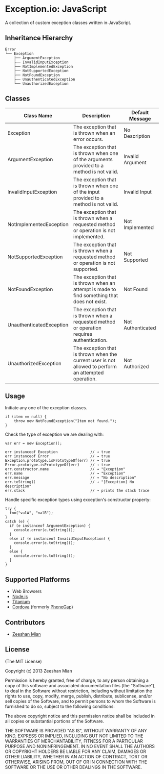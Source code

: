 Exception.io: JavaScript
========================

A collection of custom exception classes written in JavaScript.

## Inheritance Hierarchy

    Error
    └── Exception
        ├── ArgumentException
        ├── InvalidInputException
        ├── NotImplementedException
        ├── NotSupportedException
        ├── NotFoundException
        ├── UnauthenticatedException
        └── UnauthorizedException

## Classes

<table>
  <thead>
    <tr><th>Class Name</th><th>Description</th><th>Default Message</th></tr>
  </thead>
  <tbody>
    <tr><td>Exception</td><td>The exception that is thrown when an error occurs.</td><td>No Description</td></tr>
    <tr><td>ArgumentException</td><td>The exception that is thrown when one of the arguments provided to a method is not valid.</td><td>Invalid Argument</td></tr>
    <tr><td>InvalidInputException</td><td>The exception that is thrown when one of the input provided to a method is not valid.</td><td>Invalid Input</td></tr>
    <tr><td>NotImplementedException</td><td>The exception that is thrown when a requested method or operation is not implemented.</td><td>Not Implemented</td></tr>
    <tr><td>NotSupportedException</td><td>The exception that is thrown when a requested method or operation is not supported.</td><td>Not Supported</td></tr>
    <tr><td>NotFoundException</td><td>The exception that is thrown when an attempt is made to find something that does not exist.</td><td>Not Found</td></tr>
    <tr><td>UnauthenticatedException</td><td>The exception that is thrown when a requested method or operation requires authentication.</td><td>Not Authenticated</td></tr>
    <tr><td>UnauthorizedException</td><td>The exception that is thrown when the current user is not allowed to perform an attempted operation.</td><td>Not Authorized</td></tr>
  </tbody>
</table>

## Usage
Initiate any one of the exception classes.

    if (item == null) {
        throw new NotFoundException("Item not found.");
    }

Check the type of exception we are dealing with:

    var err = new Exception();

    err instanceof Exception               // → true
    err instanceof Error                   // → true
    Exception.prototype.isPrototypeOf(err) // → true
    Error.prototype.isPrototypeOf(err)     // → true
    err.constructor.name                   // → "Exception"
    err.name                               // → "Exception"
    err.message                            // → "No description"
    err.toString()                         // → "[Exception] No description"
    err.stack                              // → prints the stack trace

Handle specific exception types using exception's constructor property:

    try {
      foo("valA", "valB");
    }
    catch (e) {
      if (e instanceof ArgumentException) {
        console.error(e.toString());
      }
      else if (e instanceof InvalidInputException) {
        console.error(e.toString());
      }
      else {
        console.error(e.toString());
      }
    }

## Supported Platforms
- Web Browsers
- [Node.js](http://nodejs.org)
- [Titanium](http://www.appcelerator.com/platform/titanium-platform)
- [Cordova](http://cordova.apache.org) (formerly [PhoneGap](http://phonegap.com))

## Contributors
- [Zeeshan Mian](http://zmian.me)

## License

(The MIT License)

Copyright (c) 2013 Zeeshan Mian

Permission is hereby granted, free of charge, to any person obtaining a copy of
this software and associated documentation files (the "Software"), to deal in
the Software without restriction, including without limitation the rights to
use, copy, modify, merge, publish, distribute, sublicense, and/or sell copies of
the Software, and to permit persons to whom the Software is furnished to do so,
subject to the following conditions:

The above copyright notice and this permission notice shall be included in all
copies or substantial portions of the Software.

THE SOFTWARE IS PROVIDED "AS IS", WITHOUT WARRANTY OF ANY KIND, EXPRESS OR
IMPLIED, INCLUDING BUT NOT LIMITED TO THE WARRANTIES OF MERCHANTABILITY, FITNESS
FOR A PARTICULAR PURPOSE AND NONINFRINGEMENT. IN NO EVENT SHALL THE AUTHORS OR
COPYRIGHT HOLDERS BE LIABLE FOR ANY CLAIM, DAMAGES OR OTHER LIABILITY, WHETHER
IN AN ACTION OF CONTRACT, TORT OR OTHERWISE, ARISING FROM, OUT OF OR IN
CONNECTION WITH THE SOFTWARE OR THE USE OR OTHER DEALINGS IN THE SOFTWARE.

